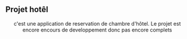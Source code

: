 ## Projet hotêl
<p align="center">
    c'est une application de reservation de chambre d'hôtel.
    Le projet est encore encours de developpement donc pas encore complets
</p>